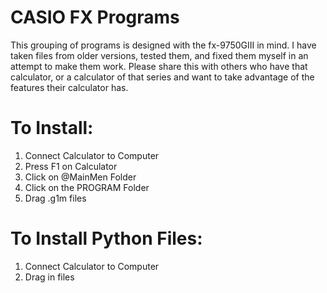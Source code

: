 # CASIO FX Programs
This grouping of programs is designed with the fx-9750GIII in mind. 
I have taken files from older versions, tested them, and fixed them myself in an attempt to make them work. 
Please share this with others who have that calculator, or a calculator of that series and want to take advantage of the features their calculator has. 

# To Install:
1) Connect Calculator to Computer
2) Press F1 on Calculator
3) Click on @MainMen Folder
4) Click on the PROGRAM Folder
5) Drag .g1m files

# To Install Python Files:
1) Connect Calculator to Computer
2) Drag in files
